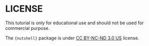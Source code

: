 # LICENSE

This tutorial is only for educational use and should not be used for commercial purpose.

The `{nutshell}` package is under [CC BY-NC-ND 3.0 US](http://creativecommons.org/licenses/by-nc-nd/3.0/us/) license.
